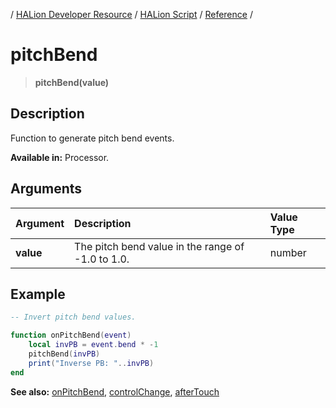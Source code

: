 / [HALion Developer Resource](../../HALion-Developer-Resource.md) / [HALion Script](./HALion-Script.md) / [Reference](./Reference.md) /

# pitchBend

>**pitchBend(value)**

## Description

Function to generate pitch bend events.

**Available in:** Processor.

## Arguments

|Argument|Description|Value Type|
|:-|:-|:-|
|**value**|The pitch bend value in the range of -1.0 to 1.0.|number|

## Example

```lua
-- Invert pitch bend values.

function onPitchBend(event)
    local invPB = event.bend * -1
    pitchBend(invPB)
    print("Inverse PB: "..invPB)
end
```

**See also:** [onPitchBend](./onPitchBend.md), [controlChange](./controlChange.md), [afterTouch](./afterTouch.md)